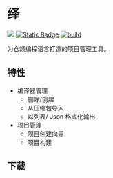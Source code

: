 # 绎
![](https://img.shields.io/github/license/TOZI-Team/yi.svg)
[![Static Badge](https://img.shields.io/badge/Prerelease-v0.1.0-purple?style=flat-square)]()
[![build](https://github.com/TOZI-Team/yi/actions/workflows/build.yml/badge.svg)](https://github.com/TOZI-Team/yi/actions/workflows/build.yml)

为仓颉编程语言打造的项目管理工具。

## 特性
+ 编译器管理
   + 删除/创建
   + 从压缩包导入
   + 以列表/ Json 格式化输出
+ 项目管理
  + 项目创建向导
  + 项目构建

## 下载
